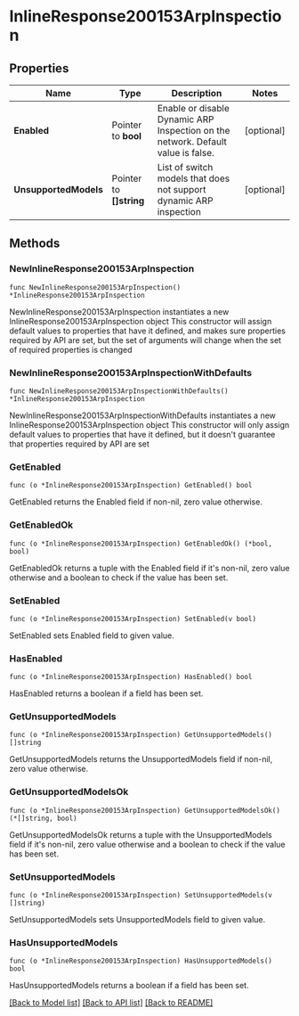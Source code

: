 # InlineResponse200153ArpInspection

## Properties

Name | Type | Description | Notes
------------ | ------------- | ------------- | -------------
**Enabled** | Pointer to **bool** | Enable or disable Dynamic ARP Inspection on the network. Default value is false. | [optional] 
**UnsupportedModels** | Pointer to **[]string** | List of switch models that does not support dynamic ARP inspection | [optional] 

## Methods

### NewInlineResponse200153ArpInspection

`func NewInlineResponse200153ArpInspection() *InlineResponse200153ArpInspection`

NewInlineResponse200153ArpInspection instantiates a new InlineResponse200153ArpInspection object
This constructor will assign default values to properties that have it defined,
and makes sure properties required by API are set, but the set of arguments
will change when the set of required properties is changed

### NewInlineResponse200153ArpInspectionWithDefaults

`func NewInlineResponse200153ArpInspectionWithDefaults() *InlineResponse200153ArpInspection`

NewInlineResponse200153ArpInspectionWithDefaults instantiates a new InlineResponse200153ArpInspection object
This constructor will only assign default values to properties that have it defined,
but it doesn't guarantee that properties required by API are set

### GetEnabled

`func (o *InlineResponse200153ArpInspection) GetEnabled() bool`

GetEnabled returns the Enabled field if non-nil, zero value otherwise.

### GetEnabledOk

`func (o *InlineResponse200153ArpInspection) GetEnabledOk() (*bool, bool)`

GetEnabledOk returns a tuple with the Enabled field if it's non-nil, zero value otherwise
and a boolean to check if the value has been set.

### SetEnabled

`func (o *InlineResponse200153ArpInspection) SetEnabled(v bool)`

SetEnabled sets Enabled field to given value.

### HasEnabled

`func (o *InlineResponse200153ArpInspection) HasEnabled() bool`

HasEnabled returns a boolean if a field has been set.

### GetUnsupportedModels

`func (o *InlineResponse200153ArpInspection) GetUnsupportedModels() []string`

GetUnsupportedModels returns the UnsupportedModels field if non-nil, zero value otherwise.

### GetUnsupportedModelsOk

`func (o *InlineResponse200153ArpInspection) GetUnsupportedModelsOk() (*[]string, bool)`

GetUnsupportedModelsOk returns a tuple with the UnsupportedModels field if it's non-nil, zero value otherwise
and a boolean to check if the value has been set.

### SetUnsupportedModels

`func (o *InlineResponse200153ArpInspection) SetUnsupportedModels(v []string)`

SetUnsupportedModels sets UnsupportedModels field to given value.

### HasUnsupportedModels

`func (o *InlineResponse200153ArpInspection) HasUnsupportedModels() bool`

HasUnsupportedModels returns a boolean if a field has been set.


[[Back to Model list]](../README.md#documentation-for-models) [[Back to API list]](../README.md#documentation-for-api-endpoints) [[Back to README]](../README.md)


